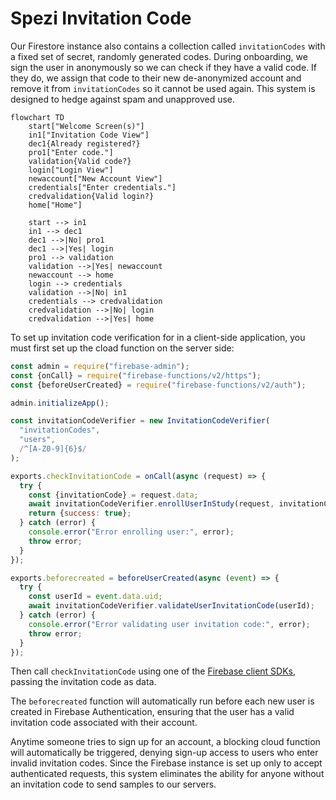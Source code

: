 <!--

This source file is part of the Stanford Spezi open-source project.

SPDX-FileCopyrightText: 2022 Stanford University and the project authors (see CONTRIBUTORS.md)

SPDX-License-Identifier: MIT
  
-->

# Spezi Invitation Code

Our Firestore instance also contains a collection called `invitationCodes` with a fixed set of secret, randomly generated codes. During onboarding, we sign the user in anonymously so we can check if they have a valid code. If they do, we assign that code to their new de-anonymized account and remove it from `invitationCodes` so it cannot be used again. This system is designed to hedge against spam and unapproved use.

```mermaid
flowchart TD
    start["Welcome Screen(s)"]
    in1["Invitation Code View"]
    dec1{Already registered?}
    pro1["Enter code."]
    validation{Valid code?}
    login["Login View"]
    newaccount["New Account View"]
    credentials["Enter credentials."]
    credvalidation{Valid login?}
    home["Home"]

    start --> in1
    in1 --> dec1
    dec1 -->|No| pro1
    dec1 -->|Yes| login
    pro1 --> validation
    validation -->|Yes| newaccount
    newaccount --> home
    login --> credentials
    validation -->|No| in1
    credentials --> credvalidation
    credvalidation -->|No| login
    credvalidation -->|Yes| home
```

To set up invitation code verification for in a client-side application, you must first set up the cload function on the server side:

```javascript
const admin = require("firebase-admin");
const {onCall} = require("firebase-functions/v2/https");
const {beforeUserCreated} = require("firebase-functions/v2/auth");

admin.initializeApp();

const invitationCodeVerifier = new InvitationCodeVerifier(
  "invitationCodes",
  "users",
  /^[A-Z0-9]{6}$/
);

exports.checkInvitationCode = onCall(async (request) => {
  try {
    const {invitationCode} = request.data;
    await invitationCodeVerifier.enrollUserInStudy(request, invitationCode);
    return {success: true};
  } catch (error) {
    console.error("Error enrolling user:", error);
    throw error;
  }
});

exports.beforecreated = beforeUserCreated(async (event) => {
  try {
    const userId = event.data.uid;
    await invitationCodeVerifier.validateUserInvitationCode(userId);
  } catch (error) {
    console.error("Error validating user invitation code:", error);
    throw error;
  }
});
```

Then call `checkInvitationCode` using one of the [Firebase client SDKs](https://firebase.google.com/docs/functions/callable?gen=2nd), passing the invitation code as data.

The `beforecreated` function will automatically run before each new user is created in Firebase Authentication, ensuring that the user has a valid invitation code associated with their account.

Anytime someone tries to sign up for an account, a blocking cloud function will automatically be triggered, denying sign-up access to users who enter invalid invitation codes.
Since the Firebase instance is set up only to accept authenticated requests, this system eliminates the ability for anyone without an invitation code to send samples to our servers.

